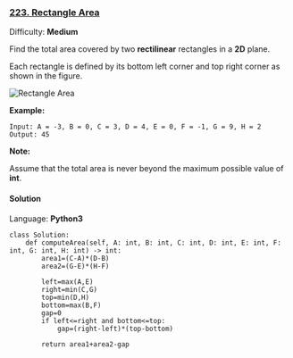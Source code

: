 ### [223\. Rectangle Area](https://leetcode.com/problems/rectangle-area/)

Difficulty: **Medium**


Find the total area covered by two **rectilinear** rectangles in a **2D** plane.

Each rectangle is defined by its bottom left corner and top right corner as shown in the figure.

![Rectangle Area](https://assets.leetcode.com/uploads/2018/10/22/rectangle_area.png)

**Example:**

```
Input: A = -3, B = 0, C = 3, D = 4, E = 0, F = -1, G = 9, H = 2
Output: 45
```

**Note:**

Assume that the total area is never beyond the maximum possible value of **int**.


#### Solution

Language: **Python3**

```python3
class Solution:
    def computeArea(self, A: int, B: int, C: int, D: int, E: int, F: int, G: int, H: int) -> int:
        area1=(C-A)*(D-B)
        area2=(G-E)*(H-F)
        
        left=max(A,E)
        right=min(C,G)
        top=min(D,H)
        bottom=max(B,F)
        gap=0
        if left<=right and bottom<=top:
            gap=(right-left)*(top-bottom)
            
        return area1+area2-gap
            
            
```
